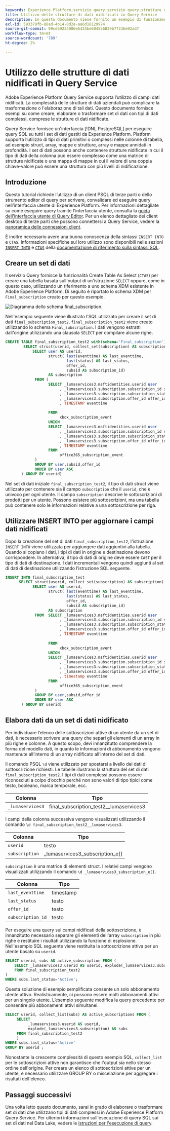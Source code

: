 ```yaml
---
keywords: Experience Platform;servizio query;servizio query;strutture dati nidificate;dati nidificati;query service;Query service;nested data structures;nested data;
title: Utilizzo delle strutture di dati nidificati in Query Service
description: In questo documento viene fornito un esempio di funzionamento per l'elaborazione e la trasformazione di campi dati nidificati mediante istruzioni CTAS e INSERT INTO.
exl-id: 593379fb-88ad-4b14-8d2e-aa6d18129974
source-git-commit: 99cd69234006e6424be604556829b77236e92ad7
workflow-type: tm+mt
source-wordcount: '789'
ht-degree: 2%

---
```


# Utilizzo delle strutture di dati nidificati in Query Service

Adobe Experience Platform Query Service supporta l’utilizzo di campi dati nidificati. La complessità delle strutture di dati aziendali può complicare la trasformazione o l&#39;elaborazione di tali dati. Questo documento fornisce esempi su come creare, elaborare o trasformare set di dati con tipi di dati complessi, comprese le strutture di dati nidificate.

Query Service fornisce un&#39;interfaccia [!DNL PostgreSQL] per eseguire query SQL su tutti i set di dati gestiti da Experience Platform. Platform supporta l’utilizzo di tipi di dati primitivi o complessi nelle colonne di tabella, ad esempio struct, array, mappe e strutture, array e mappe annidati in profondità. I set di dati possono anche contenere strutture nidificate in cui il tipo di dati della colonna può essere complesso come una matrice di strutture nidificate o una mappa di mappe in cui il valore di una coppia chiave-valore può essere una struttura con più livelli di nidificazione.

## Introduzione

Questo tutorial richiede l’utilizzo di un client PSQL di terze parti o dello strumento editor di query per scrivere, convalidare ed eseguire query nell’interfaccia utente di Experience Platform. Per informazioni dettagliate su come eseguire query tramite l&#39;interfaccia utente, consulta la [guida dell&#39;interfaccia utente di Query Editor](../ui/user-guide.md). Per un elenco dettagliato dei client desktop di terze parti che possono connettersi a Query Service, vedere la [panoramica delle connessioni client](../clients/overview.md).

È inoltre necessario avere una buona conoscenza della sintassi `INSERT INTO` e `CTAS`. Informazioni specifiche sul loro utilizzo sono disponibili nelle sezioni [`INSERT INTO`](../sql/syntax.md#insert-into) e [`CTAS`](../sql/syntax.md#create-table-as-select) della [documentazione di riferimento sulla sintassi SQL](../sql/syntax.md).

## Creare un set di dati

Il servizio Query fornisce la funzionalità Create Table As Select (`CTAS`) per creare una tabella basata sull&#39;output di un&#39;istruzione `SELECT` oppure, come in questo caso, utilizzando un riferimento a uno schema XDM esistente in Adobe Experience Platform. Di seguito è riportato lo schema XDM per `Final_subscription` creato per questo esempio.

![Diagramma dello schema final_subscription.](../images/best-practices/final-subscription-schema.png)

Nell&#39;esempio seguente viene illustrato l&#39;SQL utilizzato per creare il set di dati `final_subscription_test2`. `final_subscription_test2` viene creato utilizzando lo schema `Final_subscription`. I dati vengono estratti dall&#39;origine utilizzando una clausola `SELECT` per compilare alcune righe.

```sql
CREATE TABLE final_subscription_test2 with(schema='Final_subscription') AS (
        SELECT struct(userid, collect_set(subscription) AS subscription) AS _lumaservices3 FROM(
            SELECT user AS userid,
                   struct( last(eventtime) AS last_eventtime,
                           last(status) AS last_status,
                           offer_id, 
                           subsid AS subscription_id)
                   AS subscription
             FROM (
                   SELECT _lumaservices3.msftidentities.userid user
                        , _lumaservices3.subscription.subscription_id subsid
                        , _lumaservices3.subscription.subscription_status status
                        , _lumaservices3.subscription.offer_id offer_id
                        , TIMESTAMP eventtime
 
                   FROM
                        xbox_subscription_event
                   UNION   
                   SELECT _lumaservices3.msftidentities.userid user
                        , _lumaservices3.subscription.subscription_id subsid
                        , _lumaservices3.subscription.subscription_status status
                        , _lumaservices3.subscription.offer_id offer_id
                        , TIMESTAMP eventtime
                   FROM
                        office365_subscription_event
             ) 
             GROUP BY user,subsid,offer_id
             ORDER BY user ASC
       ) GROUP BY userid)
```

Nel set di dati iniziale `final_subscription_test2`, il tipo di dati struct viene utilizzato per contenere sia il campo `subscription` che il `userid`, che è univoco per ogni utente. Il campo `subscription` descrive le sottoscrizioni di prodotti per un utente. Possono esistere più sottoscrizioni, ma una tabella può contenere solo le informazioni relative a una sottoscrizione per riga.

## Utilizzare INSERT INTO per aggiornare i campi dati nidificati

Dopo la creazione del set di dati `final_subscription_test2`, l&#39;istruzione `INSERT INTO` viene utilizzata per aggiungere dati aggiuntivi alla tabella. Quando si copiano i dati, i tipi di dati in origine e destinazione devono corrispondere. In alternativa, il tipo di dati di origine deve essere `CAST` per il tipo di dati di destinazione. I dati incrementali vengono quindi aggiunti al set di dati di destinazione utilizzando l’istruzione SQL seguente.

```sql
INSERT INTO final_subscription_test
      SELECT struct(userid, collect_set(subscription) AS subscription) AS _lumaservices3 FROM(
            SELECT user AS userid,
                   struct( last(eventtime) AS last_eventtime,
                           last(status) AS last_status,
                           offer_id, 
                           subsid AS subscription_id)
                   AS subscription
             FROM  SELECT _lumaservices3.msftidentities.userid user
                        , _lumaservices3.subscription.subscription_id subsid
                        , _lumaservices3.subscription.subscription_status status
                        , _lumaservices3.subscription.offer_id offer_id
                        , TIMESTAMP eventtime
 
                   FROM
                        xbox_subscription_event
                   UNION   
                   SELECT _lumaservices3.msftidentities.userid user
                        , _lumaservices3.subscription.subscription_id subsid
                        , _lumaservices3.subscription.subscription_status status
                        , _lumaservices3.subscription.offer_id offer_id
                        , timestamp eventtime
                   FROM
                        office365_subscription_event
             ) 
             GROUP BY user,subsid,offer_id
             ORDER BY user ASC
       ) GROUP BY userid)
```

## Elabora dati da un set di dati nidificato

Per individuare l’elenco delle sottoscrizioni attive di un utente da un set di dati, è necessario scrivere una query che separi gli elementi di un array in più righe e colonne. A questo scopo, devi innanzitutto comprendere la forma del modello dati, in quanto le informazioni di abbonamento vengono mantenute all’interno di un array nidificato all’interno del set di dati.

Il comando PSQL `\d` viene utilizzato per spostarsi a livello dei dati di sottoscrizione richiesti. Le tabelle illustrano la struttura del set di dati `final_subscription_test2`. I tipi di dati complessi possono essere riconosciuti a colpo d’occhio perché non sono valori di tipo tipici come testo, booleano, marca temporale, ecc.

| Colonna | Tipo |
|--------|-------|
| `_lumaservices3` | final_subscription_test2__lumaservices3 |

I campi della colonna successiva vengono visualizzati utilizzando il comando `\d final_subscription_test2__lumaservices3`.

| Colonna | Tipo |
|---------|-------|
| `userid` | testo |
| `subscription` | _lumaservices3_subscription_e[] |

`subscription` è una matrice di elementi struct. I relativi campi vengono visualizzati utilizzando il comando `\d _lumaservices3_subscription_e[]`.

| Colonna | Tipo |
|---------|-------|
| `last_eventtime` | timestamp |
| `last_status` | testo |
| `offer_id` | testo |
| `subscription_id` | testo |

Per eseguire una query sui campi nidificati della sottoscrizione, è innanzitutto necessario separare gli elementi dell&#39;array `subscription` in più righe e restituire i risultati utilizzando la funzione di esplosione. Nell&#39;esempio SQL seguente viene restituita la sottoscrizione attiva per un utente basato su `userid`.

```sql
SELECT userid, subs AS active_subscription FROM (
    SELECT _lumaservices3.userid AS userid, explode(_lumaservices3.subscription) AS subs 
    FROM final_subscription_test2
)
WHERE subs.last_status='Active';
```

Questa soluzione di esempio semplificata consente un solo abbonamento utente attivo. Realisticamente, ci possono essere molti abbonamenti attivi per un singolo utente. L’esempio seguente modifica la query precedente per consentire più abbonamenti attivi simultanei.

```sql
SELECT userid, collect_list(subs) AS active_subscriptions FROM (
     SELECT
          _lumaservices3.userid AS userid,
          explode(_lumaservices3.subscription) AS subs
     FROM final_subscription_test2
     )
WHERE subs.last_status='Active' 
GROUP BY userid ;
```

Nonostante la crescente complessità di questo esempio SQL, `collect_list` per le sottoscrizioni attive non garantisce che l&#39;output sia nello stesso ordine dell&#39;origine. Per creare un elenco di sottoscrizioni attive per un utente, è necessario utilizzare GROUP BY o miscelazione per aggregare i risultati dell&#39;elenco.

## Passaggi successivi

Una volta letto questo documento, sarai in grado di elaborare o trasformare set di dati che utilizzano tipi di dati complessi in Adobe Experience Platform Query Service. Per ulteriori informazioni sull&#39;esecuzione di query SQL sui set di dati nel Data Lake, vedere le [istruzioni per l&#39;esecuzione di query](../best-practices/writing-queries.md).
